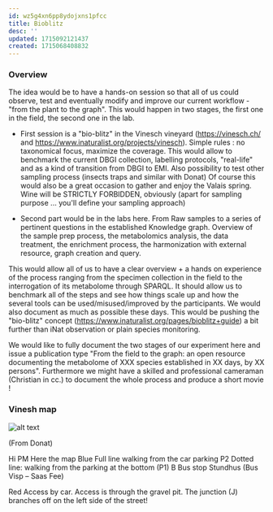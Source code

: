 ```yaml
---
id: wz5g4xn6pp8ydojxns1pfcc
title: Bioblitz
desc: ''
updated: 1715092121437
created: 1715068408832
---
```


### Overview

The idea would be to have a hands-on session so that all of us could observe, test and eventually modify and improve our current workflow - "from the plant to the graph".
This would happen in two stages, the first one in the field, the second one in the lab.

- First session is a "bio-blitz" in the Vinesch vineyard (https://vinesch.ch/ and https://www.inaturalist.org/projects/vinesch). Simple rules : no taxonomical focus, maximize the coverage. This would allow to benchmark the current DBGI collection, labelling protocols, "real-life" and as a kind of transition from DBGI to EMI. Also possibility to test other sampling process (insects traps and similar with Donat) Of course this would also be a great occasion to gather and enjoy the Valais spring. Wine will be STRICTLY FORBIDDEN, obviously (apart for sampling purpose ... you'll define your sampling approach)

- Second part would be in the labs here. From Raw samples to a series of pertinent questions in the established Knowledge graph. Overview of the sample prep process, the metabolomics analysis, the data treatment, the enrichment process, the harmonization with external resource, graph creation and query.

This would allow all of us to have a clear overview + a hands on experience of the process ranging from the specimen collection in the field to the interrogation of its metabolome through SPARQL. It should allow us to benchmark all of the steps and see how things scale up and how the several tools can be used/misused/improved by the participants. We would also document as much as possible these days. This would be pushing the "bio-blitz" concept (https://www.inaturalist.org/pages/bioblitz+guide) a bit further than iNat observation or plain species monitoring. 

We would like to fully document the two stages of our experiment here and issue a publication type "From the field to the graph: an open resource documenting the metabolome of XXX species established in XX days, by XX persons". Furthermore we might have a skilled and professional cameraman (Christian in cc.) to document the whole process and produce a short movie !


### Vinesh map


![alt text](/assets/images/image-7.png)

(From Donat)


Hi PM
Here the map
Blue
Full line walking from the car parking P2
Dotted line: walking from the parking at the bottom (P1)
B Bus stop Stundhus (Bus Visp – Saas Fee)
 
Red
Access by car. Access is through the gravel pit. The junction (J)  branches off on the left side of the street!
